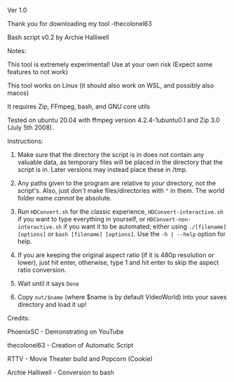 Ver 1.0

Thank you for downloading my tool -thecolonel63

Bash script v0.2  by Archie Halliwell

Notes:

This tool is extremely experimental! Use at your own risk (Expect some features to not work)

This tool works on Linux (it should also work on WSL, and possibly also macos)

It requires Zip, FFmpeg, bash, and GNU core utils

Tested on ubuntu 20.04 with ffmpeg version 4.2.4-1ubuntu0.1 and Zip 3.0 (July 5th 2008).

Instructions:

1. Make sure that the directory the script is in does not contain any valuable data, as temporary files will be placed in the directory that the script is in. Later versions may instead place these in /tmp.

2. Any paths given to the program are relative to _your_ directory, not the script's. Also, just _don't_ make files/directories with `"` in them. The world folder name _cannot_ be absolute.

3. Run `HDConvert.sh` for the classic experience, `HDConvert-interactive.sh` if you want to type everything in yourself, or `HDConvert-non-interactive.sh` if you want it to be automated; either using `./[filename] [options]` or `bash [filename] [options]`. Use the `-h | --help` option for help.

4. If you are keeping the original aspect ratio (if it is 480p resolution or lower), just hit enter, otherwise, type 1 and hit enter to skip the aspect ratio conversion.

5. Wait until it says `Done`

6. Copy `out/$name` (where $name is by default VideoWorld) into your saves directory and load it up!

Credits:

PhoenixSC - Demonstrating on YouTube

thecolonel63 - Creation of Automatic Script

RTTV - Movie Theater build and Popcorn (Cookie)

Archie Halliwell - Conversion to bash
